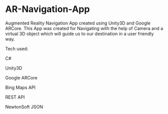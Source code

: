 # AR-Navigation-App
 
Augmented Reality Navigation App created using Unity3D and Google ARCore. This App was created for Navigating with the help of Camera and a virtual 3D object which will guide us to our destination in a user friendly way.

Tech used:

C#

Unity3D

Google ARCore

Bing Maps API

REST API

NewtonSoft JSON
